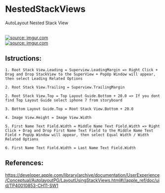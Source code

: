 # NestedStackViews
AutoLayout Nested Stack View

</br>
<a href="https://imgur.com/cp6lSyu"><img src="https://i.imgur.com/cp6lSyu.png" title="source: imgur.com" /></a>
</br>
<a href="https://imgur.com/UBSifDu"><img src="https://i.imgur.com/UBSifDu.png" title="source: imgur.com" /></a>

Istructions:
-------------
    1. Root Stack View.Leading = Superview.LeadingMargin => Right Click + Drag and Drop StackView to the SuperView + PopUp Window will appear, then select Leading Related Options

    2. Root Stack View.Trailing = Superview.TrailingMargin
    
    2. Root Stack View.Top = Top Layout Guide.Bottom + 20.0 => If you dont find Top Layout Guide select iphone 7 from storyboard
    
    3. Bottom Layout Guide.Top = Root Stack View.Bottom + 20.0
    
    4. Image View.Height = Image View.Width
    
    5. First Name Text Field.Width = Middle Name Text Field.Width => Right Click + Drag and Drop First Name Text Field to the Middle Name Text Field + PopUp Window will appear, then select Equal Width / Width Related Options
    
    6. First Name Text Field.Width = Last Name Text Field.Width


References:
-----------
https://developer.apple.com/library/archive/documentation/UserExperience/Conceptual/AutolayoutPG/LayoutUsingStackViews.html#//apple_ref/doc/uid/TP40010853-CH11-SW1
